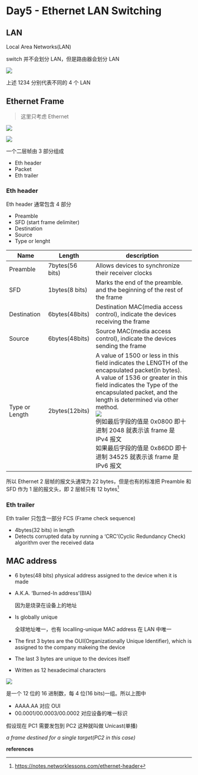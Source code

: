 # Day5 - Ethernet LAN Switching

## LAN

Local Area Networks(LAN)

switch 并不会划分 LAN，但是路由器会划分 LAN

![](https://cdn.staticaly.com/gh/dhay3/image-repo@master/20230518/2023-05-18_21-18.3npugjmmmy0w.webp)

上述 1234 分别代表不同的 4 个 LAN

## Ethernet Frame

> 这里只考虑 Ethernet

![](https://cdn.staticaly.com/gh/dhay3/image-repo@master/20230518/2023-05-18_21-23.66w1mll3264g.webp)

![](https://cdn.staticaly.com/gh/dhay3/image-repo@master/20230518/2023-05-18_21-48.5jrq8roburuo.webp)

一个二层帧由 3 部分组成

- Eth header
- Packet
- Eth trailer

### Eth header

Eth header 通常包含 4 部分

- Preamble
- SFD (start frame delimiter)
- Destination
- Source
- Type or lenght

| Name           | Length          | description                                                  |
| -------------- | --------------- | ------------------------------------------------------------ |
| Preamble       | 7bytes(56 bits) | Allows devices to synchronize their receiver clocks          |
| SFD            | 1bytes(8 bits)  | Marks the end of the preamble. and the beginning of the rest of the frame |
| Destination    | 6bytes(48bits)  | Destination MAC(media access control), indicate the devices receiving the frame |
| Source         | 6bytes(48bits)  | Source MAC(media access control), indicate the devices sending the frame |
| Type or Length | 2bytes(12bits)  | A value of 1500 or less in this field indicates the LENGTH of the encapsulated packet(in bytes).<br>A value of 1536 or greater in this field indicates the Type of the encapsulated packet, and the length is determined via other method.<br>![](https://cdn.staticaly.com/gh/dhay3/image-repo@master/20230518/2023-05-18_21-36.64d5v64f24xs.webp)<br>例如最后字段的值是 0x0800 即十进制 2048 就表示该 frame 是 IPv4 报文<br>如果最后字段的值是 0x86DD 即十进制 34525 就表示该 frame 是 IPv6 报文 |

所以 Ethernet 2 层帧的报文头通常为 22 bytes，但是也有的标准把 Preamble 和 SFD 作为 1 层的报文头，即 2 层帧只有 12 bytes[^Ethernet Header]

### Eth trailer

Eth trailer 只包含一部分 FCS (Frame check sequence)

- 4bytes(32 bits) in length
- Detects corrupted data by running a ‘CRC’(Cyclic Redundancy Check) algorithm over the received data

## MAC address

- 6 bytes(48 bits) physical address assigned to the device when it is made

- A.K.A. ‘Burned-In address’(BIA)

  因为是烧录在设备上的地址

- Is globally unique

  全球地址唯一，也有 localling-unique MAC address 在 LAN 中唯一

- The first 3 bytes are the OUI(Organizationally Unique Identifier), which is assigned to the company makeing the device
- The last 3 bytes are unique to the devices itself
- Written as 12 hexadecimal characters

![](https://cdn.staticaly.com/gh/dhay3/image-repo@master/20230518/2023-05-18_21-56.31iijuh1gqdc.webp)

是一个 12 位的 16 进制数，每 4 位(16 bits)一组。所以上图中

- AAAA.AA 对应 OUI
- 00.0001/00.0003/00.0002 对应设备的唯一标识

假设现在 PC1 需要发包到 PC2 这种就叫做 Unicast(单播) 

*a frame destined for a single target(PC2 in this case)*

**references**

[^jeremy’s IT Lab]:https://www.youtube.com/watch?v=u2n762WG0Vo&list=PLxbwE86jKRgMpuZuLBivzlM8s2Dk5lXBQ&index=10
[^Ethernet Header]:https://notes.networklessons.com/ethernet-header